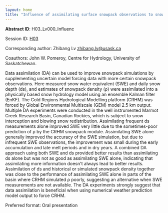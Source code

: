 ```yaml
---
layout: home
title: "Influence of assimilating surface snowpack observations to snowpack simulation by a physically based hydrological model"
---
```



**Abstract ID**: H03_Lv000_Influenc

Session ID: [H03](.)

Corresponding author: Zhibang Lv <a href="mailto:zhibang.lv@usask.ca">zhibang.lv@usask.ca</a>

Coauthors: John W. Pomeroy, Centre for Hydrology, University of Saskatchewan. 

Data assimilation (DA) can be used to improve snowpack simulations by supplementing uncertain model forcing data with more certain snowpack observations. Here measured snow water equivalent (SWE) and daily snow depth (ds), and estimates of snowpack density (ρ) were assimilated into a physically based snow hydrology model using an ensemble Kalman filter (EnKF). The Cold Regions Hydrological Modelling platform (CRHM) was forced by Global Environmental Multiscale (GEM) model 2.5 km output. Multiple DA experiments were conducted in the well instrumented Marmot Creek Research Basin, Canadian Rockies, which is subject to snow interception and blowing snow redistribution. Assimilating frequent ds measurements alone improved SWE very little due to the sometimes-poor prediction of ρ by the CRHM snowpack module. Assimilating SWE alone generally improved the accuracy of the SWE simulation, but due to infrequent SWE observations, the improvement was small during the early accumulation and late melt periods and in dry years. A combined DA approach using both SWE and ds provided better results than assimilating ds alone but was not as good as assimilating SWE alone, indicating that assimilating more information doesn't always lead to better results. Assimilation of ds and historical or simulated snowpack density together was close to the performance of assimilating SWE alone in parts of the basin where CRHM simulated ρ poorly, suggesting an alternative when SWE measurements are not available. The DA experiments strongly suggest that data assimilation is beneficial when using numerical weather prediction model output to force CRHM.

Preferred format: Oral presentation
